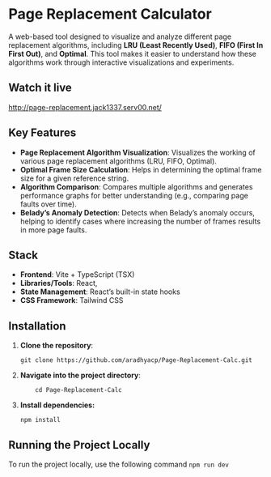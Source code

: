 # Page Replacement Calculator

A web-based tool designed to visualize and analyze different page replacement algorithms, including **LRU (Least Recently Used)**, **FIFO (First In First Out)**, and **Optimal**. This tool makes it easier to understand how these algorithms work through interactive visualizations and experiments.

## Watch it live
http://page-replacement.jack1337.serv00.net/

## Key Features

- **Page Replacement Algorithm Visualization**: Visualizes the working of various page replacement algorithms (LRU, FIFO, Optimal).
- **Optimal Frame Size Calculation**: Helps in determining the optimal frame size for a given reference string.
- **Algorithm Comparison**: Compares multiple algorithms and generates performance graphs for better understanding (e.g., comparing page faults over time).
- **Belady’s Anomaly Detection**: Detects when Belady’s anomaly occurs, helping to identify cases where increasing the number of frames results in more page faults.

## Stack

- **Frontend**: Vite + TypeScript (TSX)
- **Libraries/Tools**: React,
- **State Management**: React’s built-in state hooks
- **CSS Framework**: Tailwind CSS
## Installation

1. **Clone the repository**:
   ```
   git clone https://github.com/aradhyacp/Page-Replacement-Calc.git
   ```
2. **Navigate into the project directory**:
    ```
        cd Page-Replacement-Calc
    ```
3. **Install dependencies:**
    ```
    npm install
    ```
## Running the Project Locally
To run the project locally, use the following command
    ```
    npm run dev
    ```